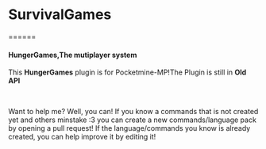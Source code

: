 # SurvivalGames
======




#### HungerGames,The mutiplayer system



This **HungerGames** plugin is for Pocketmine-MP!The Plugin is still in **Old API**
</br>


</br>

Want to help me? Well, you can! If you know a commands that is not created yet and others minstake :3 you can create a new commands/language pack by opening a pull request! If the language/commands you know is already created, you can help improve it by editing it!
